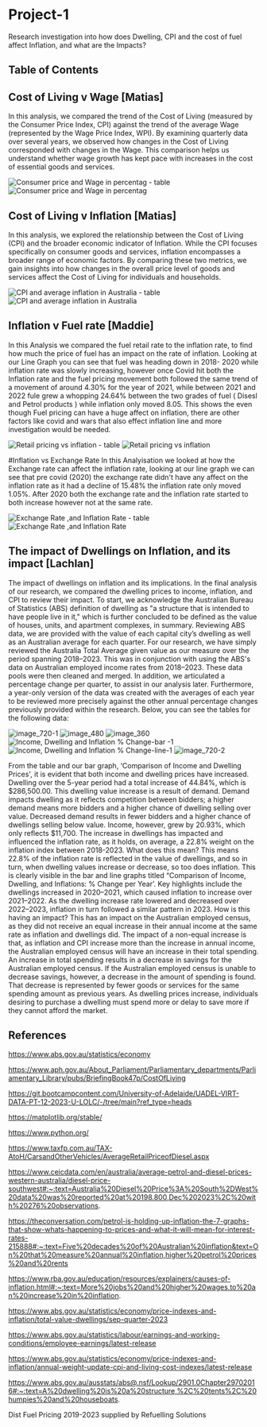 # Project-1

Research investigation into how does Dwelling, CPI and the cost of fuel affect Inflation, and what are the Impacts? 

## Table of Contents

## Cost of Living v Wage [Matias]

In this analysis, we compared the trend of the Cost of Living (measured by the Consumer Price Index, CPI) against the trend of the average Wage (represented by the Wage Price Index, WPI). By examining quarterly data over several years, we observed how changes in the Cost of Living corresponded with changes in the Wage. This comparison helps us understand whether wage growth has kept pace with increases in the cost of essential goods and services.

![Consumer price and Wage in percentag - table](https://github.com/LachlanPotter33/project-1/assets/149289371/07c90032-564c-4c81-bfde-d7433f406f84)
![Consumer price and Wage in percentag](https://github.com/LachlanPotter33/project-1/assets/149289371/dc601638-885b-4793-b884-a35c902242dd)





## Cost of Living v Inflation [Matias]

In this analysis, we explored the relationship between the Cost of Living (CPI) and the broader economic indicator of Inflation. While the CPI focuses specifically on consumer goods and services, inflation encompasses a broader range of economic factors. By comparing these two metrics, we gain insights into how changes in the overall price level of goods and services affect the Cost of Living for individuals and households.

![CPI and average inflation in Australia - table ](https://github.com/LachlanPotter33/project-1/assets/149289371/e7d2eff5-7ffb-4728-a3fc-16a2218b42a9)
![CPI and average inflation in Australia](https://github.com/LachlanPotter33/project-1/assets/149289371/99771c58-fe81-4813-9b47-90032a67a094)



## Inflation v Fuel rate [Maddie]
In this Analysis we compared the fuel retail rate to the inflation rate, to find how much the price of fuel has an impact on the rate of inflation. 
Looking at our Line Graph you can see that fuel was heading down in 2018- 2020 while inflation rate was slowly increasing, however once Covid hit both the Inflation rate and the fuel pricing movement both followed the same trend of a movement of around 4.30% for the year of 2021, while between 2021 and 2022 fule grew a whopping 24.64% between the two grades of fuel ( Disesl and Petrol products ) while inflation only moved 8.05. 
This shows the even though Fuel pricing can have a huge affect on inflation, there are other factors like covid and wars that also effect inflation line and more investigation would be needed. 


![Retail pricing vs inflation - table](https://github.com/LachlanPotter33/project-1/assets/149289371/fb8eca14-aab2-499f-b012-b4471f682b24)
![Retail pricing vs inflation](https://github.com/LachlanPotter33/project-1/assets/149289371/7c733699-0822-4bc0-85fc-40ef951804a9)


#Inflation vs Exchange Rate
In this Analyisation we looked at how the Exchange rate can affect the inflation rate, looking at our line graph we can see that pre covid (2020) the exchange rate didn't have any affect on the inflation rate as it had a decline of 15.48% the inflation rate only moved 1.05%. 
After 2020 both the exchange rate and the inflation rate started to both increase however not at the same rate.

![Exchange Rate ,and Inflation Rate - table](https://github.com/LachlanPotter33/project-1/assets/149289371/86ee9916-4cc6-4180-bfae-6e9e79d226e1)
![Exchange Rate ,and Inflation Rate](https://github.com/LachlanPotter33/project-1/assets/149289371/be6dbd24-5409-44c7-95b8-1f0135726e1a)



## The impact of Dwellings on Inflation, and its impact [Lachlan]
The impact of dwellings on inflation and its implications.
In the final analysis of our research, we compared the dwelling prices to income, inflation, and CPI to review their impact.
To start, we acknowledge the Australian Bureau of Statistics (ABS) definition of dwelling as "a structure that is intended to have people live in it," which is further concluded to be defined as the value of houses, units, and apartment complexes, in summary.
Reviewing ABS data, we are provided with the value of each capital city’s dwelling as well as an Australian average for each quarter.
For our research, we have simply reviewed the Australia Total Average given value as our measure over the period spanning 2018–2023. This was in conjunction with using the ABS's data on Australian employed income rates from 2018–2023. These data pools were then cleaned and merged.
In addition, we articulated a percentage change per quarter, to assist in our analysis later.
Furthermore, a year-only version of the data was created with the averages of each year to be reviewed more precisely against the other annual percentage changes previously provided within the research.
Below, you can see the tables for the following data:


![image_720-1](https://github.com/LachlanPotter33/project-1/assets/149289371/39abee55-43ed-4f76-bba4-24b255546f5b)
![image_480](https://github.com/LachlanPotter33/project-1/assets/149289371/80578a95-e52f-41bf-9749-8dba2b57e5ef)
![image_360](https://github.com/LachlanPotter33/project-1/assets/149289371/bd8f1874-e05f-4b4c-969e-52019e3b1910)
![Income, Dwelling and Inflation % Change-bar -1](https://github.com/LachlanPotter33/project-1/assets/149289371/e0c667ac-6456-46d2-8781-e5a755c0dd84)
![Income, Dwelling and Inflation % Change-line-1](https://github.com/LachlanPotter33/project-1/assets/149289371/e4cac587-974c-48f6-92bf-b1c976cb5019)
![image_720-2](https://github.com/LachlanPotter33/project-1/assets/149289371/de6b327b-5684-4ad6-ba55-53b2841fda9b)





From the table and our bar graph, ‘Comparison of Income and Dwelling Prices', it is evident that both income and dwelling prices have increased.
Dwelling over the 5-year period had a total increase of 44.84%, which is $286,500.00.
This dwelling value increase is a result of demand.
Demand impacts dwelling as it reflects competition between bidders; a higher demand means more bidders and a higher chance of dwelling selling over value. Decreased demand results in fewer bidders and a higher chance of dwellings selling below value.
Income, however, grew by 20.93%, which only reflects $11,700.
The increase in dwellings has impacted and influenced the inflation rate, as it holds, on average, a 22.8% weight on the inflation index between 2018-2023.
What does this mean?
This means 22.8% of the inflation rate is reflected in the value of dwellings, and so in turn, when dwelling values increase or decrease, so too does inflation.
This is clearly visible in the bar and line graphs titled “Comparison of Income, Dwelling, and Inflations: % Change per Year’.
Key highlights include the dwellings increased in 2020–2021, which caused inflation to increase over 2021–2022.
As the dwelling increase rate lowered and decreased over 2022–2023, inflation in turn followed a similar pattern in 2023.
How is this having an impact?
This has an impact on the Australian employed census, as they did not receive an equal increase in their annual income at the same rate as inflation and dwellings did.
The impact of a non-equal increase is that, as inflation and CPI increase more than the increase in annual income, the Australian employed census will have an increase in their total spending.
An increase in total spending results in a decrease in savings for the Australian employed census.
If the Australian employed census is unable to decrease savings, however, a decrease in the amount of spending is found. That decrease is represented by fewer goods or services for the same spending amount as previous years.
As dwelling prices increase, individuals desiring to purchase a dwelling must spend more or delay to save more if they cannot afford the market.







## References

https://www.abs.gov.au/statistics/economy

https://www.aph.gov.au/About_Parliament/Parliamentary_departments/Parliamentary_Library/pubs/BriefingBook47p/CostOfLiving

https://git.bootcampcontent.com/University-of-Adelaide/UADEL-VIRT-DATA-PT-12-2023-U-LOLC/-/tree/main?ref_type=heads

https://matplotlib.org/stable/

https://www.python.org/

https://www.taxfp.com.au/TAX-AtoH/CarsandOtherVehicles/AverageRetailPriceofDiesel.aspx

https://www.ceicdata.com/en/australia/average-petrol-and-diesel-prices-western-australia/diesel-price-southwest#:~:text=Australia%20Diesel%20Price%3A%20South%2DWest%20data%20was%20reported%20at%20198.800,Dec%202023%2C%20with%20276%20observations.

https://theconversation.com/petrol-is-holding-up-inflation-the-7-graphs-that-show-whats-happening-to-prices-and-what-it-will-mean-for-interest-rates-215888#:~:text=Five%20decades%20of%20Australian%20inflation&text=On%20that%20measure%20annual%20inflation,higher%20petrol%20prices%20and%20rents
 
https://www.rba.gov.au/education/resources/explainers/causes-of-inflation.html#:~:text=More%20jobs%20and%20higher%20wages,to%20an%20increase%20in%20inflation.

https://www.abs.gov.au/statistics/economy/price-indexes-and-inflation/total-value-dwellings/sep-quarter-2023

https://www.abs.gov.au/statistics/labour/earnings-and-working-conditions/employee-earnings/latest-release

https://www.abs.gov.au/statistics/economy/price-indexes-and-inflation/annual-weight-update-cpi-and-living-cost-indexes/latest-release

https://www.abs.gov.au/ausstats/abs@.nsf/Lookup/2901.0Chapter29702016#:~:text=A%20dwelling%20is%20a%20structure,%2C%20tents%2C%20humpies%20and%20houseboats.

Dist Fuel Pricing 2019-2023 supplied by Refuelling Solutions
